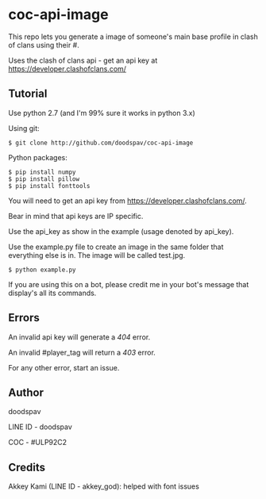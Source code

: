 # coc-api-image
This repo lets you generate a image of someone's main base profile in clash of clans using their #.

Uses the clash of clans api - get an api key at https://developer.clashofclans.com/

Tutorial
------
Use python 2.7 (and I'm 99% sure it works in python 3.x)

Using git:

    $ git clone http://github.com/doodspav/coc-api-image
 
Python packages:

    $ pip install numpy
    $ pip install pillow
    $ pip install fonttools

You will need to get an api key from https://developer.clashofclans.com/.

Bear in mind that api keys are IP specific.

Use the api_key as show in the example (usage denoted by api_key).

Use the example.py file to create an image in the same folder that everything else is in. The image will be called test.jpg.

    $ python example.py

If you are using this on a bot, please credit me in your bot's message that display's all its commands.

Errors
------
An invalid api key will generate a _404_ error.

An invalid #player_tag will return a _403_ error.

For any other error, start an issue.

Author
------

doodspav

LINE ID - doodspav

COC - #ULP92C2

Credits
------

Akkey Kami (LINE ID - akkey_god): helped with font issues

